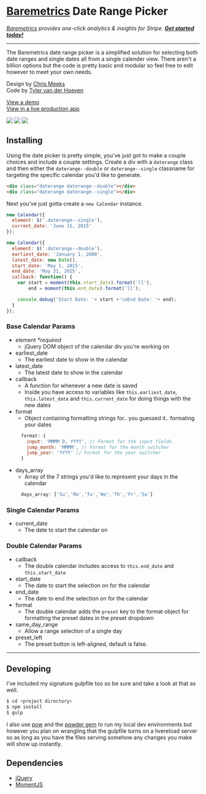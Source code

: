 # [Baremetrics](https://baremetrics.com/) Date Range Picker
_[Baremetrics](https://baremetrics.com) provides one-click analytics & insights for Stripe. **[Get started today!](https://baremetrics.com)**_

---

The Baremetrics date range picker is a simplified solution for selecting both date ranges and single dates all from a single calender view. There aren't a billion options but the code is pretty basic and modular so feel free to edit however to meet your own needs.

Design by [Chris Meeks](https://dribbble.com/ChrisMeeks)  
Code by [Tyler van der Hoeven](https://github.com/tyvdh)

[View a demo](http://baremetrics.github.io/calendar/)  
[View in a live production app](https://demo.baremetrics.com/)

![](http://tyler.link/bqs5/Screen%20Shot%202015-07-02%20at%201.29.07%20PM.png)
![](http://tyler.link/br0F/Screen%20Shot%202015-07-02%20at%201.29.28%20PM.png)
![](http://tyler.link/bqV5/Screen%20Shot%202015-07-02%20at%201.32.15%20PM.png)

## Installing

Using the date picker is pretty simple, you've just got to make a couple choices and include a couple settings.
Create a div with a `daterange` class and then either the `daterange--double` or `daterange--single` classname for targeting the specific calendar you'd like to generate.

```html
<div class="daterange daterange--double"></div>
<div class="daterange daterange--single"></div>
```

Next you've just gotta create a `new Calendar` instance.

```js
new Calendar({
  element: $('.daterange--single'),
  current_date: 'June 15, 2015'
});

new Calendar({
  element: $('.daterange--double'),
  earliest_date: 'January 1, 2000',
  latest_date: new Date(),
  start_date: 'May 1, 2015',
  end_date: 'May 31, 2015',
  callback: function() {
    var start = moment(this.start_date).format('ll'),
        end = moment(this.end_date).format('ll');

    console.debug('Start Date: '+ start +'\nEnd Date: '+ end);
  }
});
```

### Base Calendar Params
- element _\*required_
  - jQuery DOM object of the calendar div you're working on
- earliest_date
  - The earliest date to show in the calendar
- latest_date
  - The latest date to show in the calendar
- callback
  - A function for whenever a new date is saved
  - Inside you have access to variables like `this.earliest_date`, `this.latest_date` and `this.current_date` for doing things with the new dates
- format
  - Object containing formatting strings for.. you guessed it.. formating your dates
  ```js
    format: {
      input: 'MMMM D, YYYY', // Format for the input fields
      jump_month: 'MMMM', // Format for the month switcher
      jump_year: 'YYYY' // Format for the year switcher
    }
  ```
- days_array
  - Array of the 7 strings you'd like to represent your days in the calendar
  ```js
    days_array: ['Su','Mo','Tu','We','Th','Fr','Sa']
  ```

### Single Calendar Params
- current_date
  - The date to start the calendar on

### Double Calendar Params
- callback
  - The double calendar includes access to `this.end_date` and `this.start_date`
- start_date
  - The date to start the selection on for the calendar
- end_date
  - The date to end the selection on for the calendar
- format
  - The double calendar adds the `preset` key to the format object for formatting the preset dates in the preset dropdown
- same_day_range
  - Allow a range selection of a single day
- preset_left
  - The preset button is left-aligned, default is false.

---

## Developing

I've included my signature gulpfile too so be sure and take a look at that as well.

```bash
$ cd <project directory>
$ npm install
$ gulp
```

I also use [pow](http://pow.cx/) and the [powder gem](https://github.com/Rodreegez/powder) to run my local dev environments but however you plan on wrangling that the gulpfile turns on a livereload server so as long as you have the files serving somehow any changes you make will show up instantly.

## Dependencies
- [jQuery](https://jquery.com/)
- [MomentJS](http://momentjs.com/)
